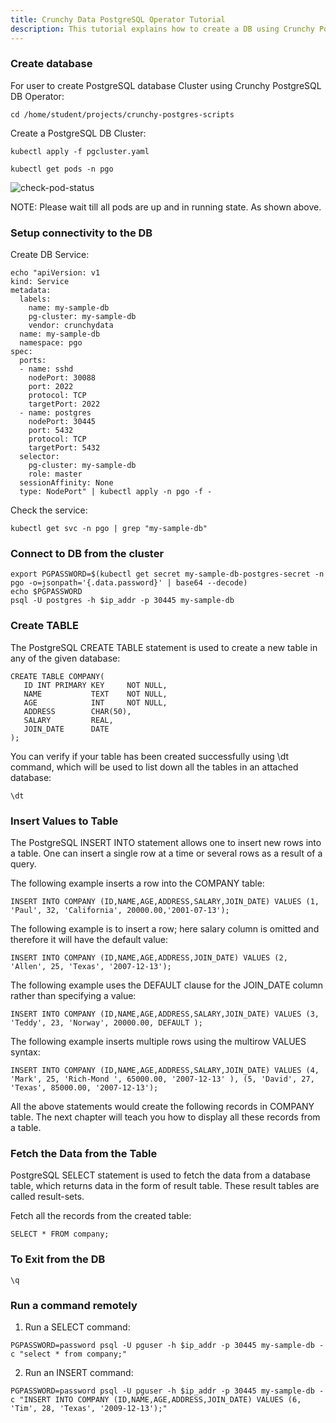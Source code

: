 ```yaml
---
title: Crunchy Data PostgreSQL Operator Tutorial
description: This tutorial explains how to create a DB using Crunchy PostgreSQL Operator
---
```


### Create database

For user to create PostgreSQL database Cluster using Crunchy PostgreSQL DB Operator:
```execute
cd /home/student/projects/crunchy-postgres-scripts
```

Create a PostgreSQL DB Cluster:
```execute
kubectl apply -f pgcluster.yaml
```

```execute
kubectl get pods -n pgo
```

![check-pod-status](_images/cluster-pod-status.PNG)


NOTE: Please wait till all pods are up and in running state. As shown above.

### Setup connectivity to the DB

Create DB Service:
```execute
echo "apiVersion: v1
kind: Service
metadata:
  labels:
    name: my-sample-db
    pg-cluster: my-sample-db
    vendor: crunchydata
  name: my-sample-db
  namespace: pgo
spec:
  ports:
  - name: sshd
    nodePort: 30088
    port: 2022
    protocol: TCP
    targetPort: 2022
  - name: postgres
    nodePort: 30445
    port: 5432
    protocol: TCP
    targetPort: 5432
  selector:
    pg-cluster: my-sample-db
    role: master
  sessionAffinity: None
  type: NodePort" | kubectl apply -n pgo -f -
```

Check the service:
```execute
kubectl get svc -n pgo | grep "my-sample-db"
```

### Connect to DB from the cluster

```execute
export PGPASSWORD=$(kubectl get secret my-sample-db-postgres-secret -n pgo -o=jsonpath='{.data.password}' | base64 --decode)
echo $PGPASSWORD
psql -U postgres -h $ip_addr -p 30445 my-sample-db
```

### Create TABLE

The PostgreSQL CREATE TABLE statement is used to create a new table in any of the given database:
```execute
CREATE TABLE COMPANY(
   ID INT PRIMARY KEY     NOT NULL,
   NAME           TEXT    NOT NULL,
   AGE            INT     NOT NULL,
   ADDRESS        CHAR(50),
   SALARY         REAL,
   JOIN_DATE	  DATE
);
```

You can verify if your table has been created successfully using \dt command, which will be used to list down all the tables in an attached database:
```execute
\dt 
```

### Insert Values to Table

The PostgreSQL INSERT INTO statement allows one to insert new rows into a table. One can insert a single row at a time or several rows as a result of a query.

The following example inserts a row into the COMPANY table:
```execute
INSERT INTO COMPANY (ID,NAME,AGE,ADDRESS,SALARY,JOIN_DATE) VALUES (1, 'Paul', 32, 'California', 20000.00,'2001-07-13');
```

The following example is to insert a row; here salary column is omitted and therefore it will have the default value:
```execute
INSERT INTO COMPANY (ID,NAME,AGE,ADDRESS,JOIN_DATE) VALUES (2, 'Allen', 25, 'Texas', '2007-12-13');
```

The following example uses the DEFAULT clause for the JOIN_DATE column rather than specifying a value:
```execute
INSERT INTO COMPANY (ID,NAME,AGE,ADDRESS,SALARY,JOIN_DATE) VALUES (3, 'Teddy', 23, 'Norway', 20000.00, DEFAULT );
```

The following example inserts multiple rows using the multirow VALUES syntax:
```execute
INSERT INTO COMPANY (ID,NAME,AGE,ADDRESS,SALARY,JOIN_DATE) VALUES (4, 'Mark', 25, 'Rich-Mond ', 65000.00, '2007-12-13' ), (5, 'David', 27, 'Texas', 85000.00, '2007-12-13');
```

All the above statements would create the following records in COMPANY table. The next chapter will teach you how to display all these records from a table.

### Fetch the Data from the Table

PostgreSQL SELECT statement is used to fetch the data from a database table, which returns data in the form of result table. These result tables are called result-sets.

Fetch all the records from the created table:
```execute
SELECT * FROM company;
```

### To Exit from the DB

```execute
\q
```

### Run a command remotely

1. Run a SELECT command:
```execute
PGPASSWORD=password psql -U pguser -h $ip_addr -p 30445 my-sample-db -c "select * from company;"
```

2. Run an INSERT command:
```execute
PGPASSWORD=password psql -U pguser -h $ip_addr -p 30445 my-sample-db -c "INSERT INTO COMPANY (ID,NAME,AGE,ADDRESS,JOIN_DATE) VALUES (6, 'Tim', 28, 'Texas', '2009-12-13');"
```
